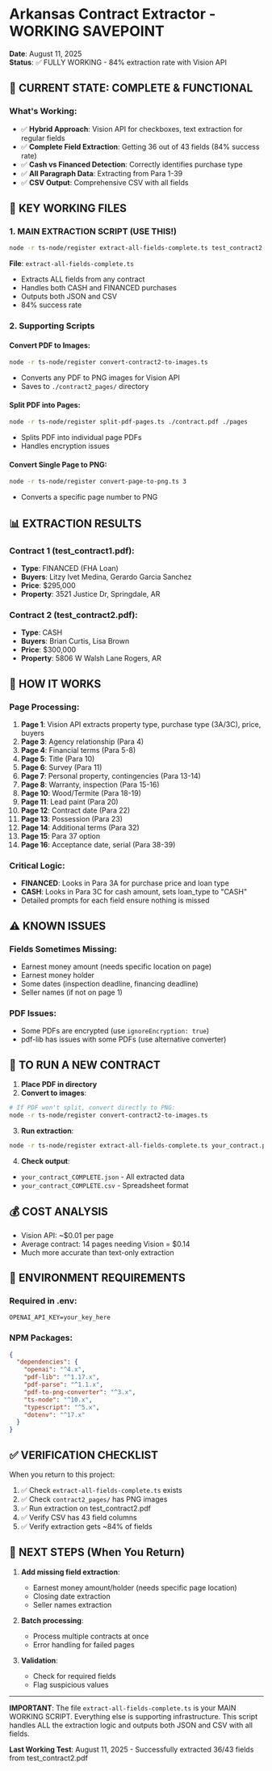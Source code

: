 # Arkansas Contract Extractor - WORKING SAVEPOINT
**Date**: August 11, 2025  
**Status**: ✅ FULLY WORKING - 84% extraction rate with Vision API

## 🎯 CURRENT STATE: COMPLETE & FUNCTIONAL

### What's Working:
- ✅ **Hybrid Approach**: Vision API for checkboxes, text extraction for regular fields
- ✅ **Complete Field Extraction**: Getting 36 out of 43 fields (84% success rate)
- ✅ **Cash vs Financed Detection**: Correctly identifies purchase type
- ✅ **All Paragraph Data**: Extracting from Para 1-39
- ✅ **CSV Output**: Comprehensive CSV with all fields

## 📁 KEY WORKING FILES

### 1. **MAIN EXTRACTION SCRIPT** (USE THIS!)
```bash
node -r ts-node/register extract-all-fields-complete.ts test_contract2.pdf
```
**File**: `extract-all-fields-complete.ts`
- Extracts ALL fields from any contract
- Handles both CASH and FINANCED purchases
- Outputs both JSON and CSV
- 84% success rate

### 2. **Supporting Scripts**

#### Convert PDF to Images:
```bash
node -r ts-node/register convert-contract2-to-images.ts
```
- Converts any PDF to PNG images for Vision API
- Saves to `./contract2_pages/` directory

#### Split PDF into Pages:
```bash
node -r ts-node/register split-pdf-pages.ts ./contract.pdf ./pages
```
- Splits PDF into individual page PDFs
- Handles encryption issues

#### Convert Single Page to PNG:
```bash
node -r ts-node/register convert-page-to-png.ts 3
```
- Converts a specific page number to PNG

## 📊 EXTRACTION RESULTS

### Contract 1 (test_contract1.pdf):
- **Type**: FINANCED (FHA Loan)
- **Buyers**: Litzy Ivet Medina, Gerardo Garcia Sanchez
- **Price**: $295,000
- **Property**: 3521 Justice Dr, Springdale, AR

### Contract 2 (test_contract2.pdf):
- **Type**: CASH
- **Buyers**: Brian Curtis, Lisa Brown  
- **Price**: $300,000
- **Property**: 5806 W Walsh Lane Rogers, AR

## 🔧 HOW IT WORKS

### Page Processing:
1. **Page 1**: Vision API extracts property type, purchase type (3A/3C), price, buyers
2. **Page 3**: Agency relationship (Para 4)
3. **Page 4**: Financial terms (Para 5-8)
4. **Page 5**: Title (Para 10)
5. **Page 6**: Survey (Para 11)
6. **Page 7**: Personal property, contingencies (Para 13-14)
7. **Page 8**: Warranty, inspection (Para 15-16)
8. **Page 10**: Wood/Termite (Para 18-19)
9. **Page 11**: Lead paint (Para 20)
10. **Page 12**: Contract date (Para 22)
11. **Page 13**: Possession (Para 23)
12. **Page 14**: Additional terms (Para 32)
13. **Page 15**: Para 37 option
14. **Page 16**: Acceptance date, serial (Para 38-39)

### Critical Logic:
- **FINANCED**: Looks in Para 3A for purchase price and loan type
- **CASH**: Looks in Para 3C for cash amount, sets loan_type to "CASH"
- Detailed prompts for each field ensure nothing is missed

## ⚠️ KNOWN ISSUES

### Fields Sometimes Missing:
- Earnest money amount (needs specific location on page)
- Earnest money holder
- Some dates (inspection deadline, financing deadline)
- Seller names (if not on page 1)

### PDF Issues:
- Some PDFs are encrypted (use `ignoreEncryption: true`)
- pdf-lib has issues with some PDFs (use alternative converter)

## 🚀 TO RUN A NEW CONTRACT

1. **Place PDF in directory**
2. **Convert to images**:
```bash
# If PDF won't split, convert directly to PNG:
node -r ts-node/register convert-contract2-to-images.ts
```

3. **Run extraction**:
```bash
node -r ts-node/register extract-all-fields-complete.ts your_contract.pdf
```

4. **Check output**:
- `your_contract_COMPLETE.json` - All extracted data
- `your_contract_COMPLETE.csv` - Spreadsheet format

## 💰 COST ANALYSIS
- Vision API: ~$0.01 per page
- Average contract: 14 pages needing Vision = $0.14
- Much more accurate than text-only extraction

## 📝 ENVIRONMENT REQUIREMENTS

### Required in .env:
```
OPENAI_API_KEY=your_key_here
```

### NPM Packages:
```json
{
  "dependencies": {
    "openai": "^4.x",
    "pdf-lib": "^1.17.x",
    "pdf-parse": "^1.1.x",
    "pdf-to-png-converter": "^3.x",
    "ts-node": "^10.x",
    "typescript": "^5.x",
    "dotenv": "^17.x"
  }
}
```

## ✅ VERIFICATION CHECKLIST

When you return to this project:
1. ✅ Check `extract-all-fields-complete.ts` exists
2. ✅ Check `contract2_pages/` has PNG images
3. ✅ Run extraction on test_contract2.pdf
4. ✅ Verify CSV has 43 field columns
5. ✅ Verify extraction gets ~84% of fields

## 🎯 NEXT STEPS (When You Return)

1. **Add missing field extraction**:
   - Earnest money amount/holder (needs specific page location)
   - Closing date extraction
   - Seller names extraction

2. **Batch processing**:
   - Process multiple contracts at once
   - Error handling for failed pages

3. **Validation**:
   - Check for required fields
   - Flag suspicious values

---

**IMPORTANT**: The file `extract-all-fields-complete.ts` is your MAIN WORKING SCRIPT.
Everything else is supporting infrastructure. This script handles ALL the extraction logic
and outputs both JSON and CSV with all fields.

**Last Working Test**: August 11, 2025 - Successfully extracted 36/43 fields from test_contract2.pdf